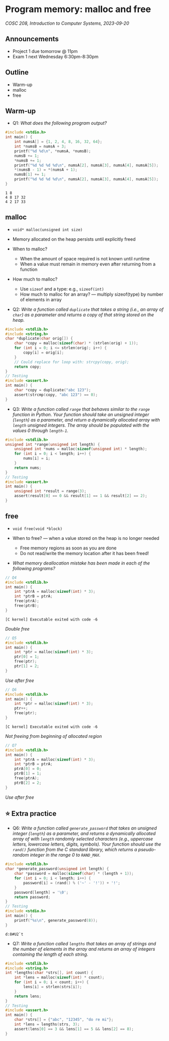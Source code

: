 # Program memory: malloc and free
_COSC 208, Introduction to Computer Systems, 2023-09-20_

## Announcements
* Project 1 due tomorrow @ 11pm
* Exam 1 next Wednesday 6:30pm-8:30pm

## Outline
* Warm-up
* malloc
* free

## Warm-up
* Q1: _What does the following program output?_


```c
#include <stdio.h>
int main() {
    int numsA[] = {1, 2, 4, 8, 16, 32, 64};
    int *numsB = numsA + 3;
    printf("%d %d\n", *numsA, *numsB);
    numsB += 1;
    *numsB += 1;
    printf("%d %d %d %d\n", numsA[2], numsA[3], numsA[4], numsA[5]);
    *(numsB - 1) = *(numsA + 1);
    numsB[1] += 1;
    printf("%d %d %d %d\n", numsA[2], numsA[3], numsA[4], numsA[5]);
}
```

    1 8
    4 8 17 32
    4 2 17 33


## malloc

* `void* malloc(unsigned int size)`
* Memory allocated on the heap persists until explicitly freed
* When to malloc?
    * When the amount of space required is not known until runtime
    * When a value must remain in memory even after returning from a function
* How much to malloc?
    * Use `sizeof` and a type: e.g., `sizeof(int)`
    * How much to malloc for an array? — multiply sizeof(type) by number of elements in array

* Q2: _Write a function called `duplicate` that takes a string (i.e., an array of `char`) as a parameter and returns a copy of that string stored on the heap._


```c
#include <stdlib.h>
#include <string.h>
char *duplicate(char orig[]) {
    char *copy = malloc(sizeof(char) * (strlen(orig) + 1));
    for (int i = 0; i <= strlen(orig); i++) {
        copy[i] = orig[i];
    }
    // Could replace for loop with: strcpy(copy, orig);
    return copy;
}
// Testing
#include <assert.h>
int main() {
    char *copy = duplicate("abc 123");
    assert(strcmp(copy, "abc 123") == 0);
}
```

* Q3: _Write a function called `range` that behaves similar to the `range` function in Python. Your function should take an unsigned integer (`length`) as a parameter, and return a dynamically allocated array with `length` unsigned integers. The array should be populated with the values 0 through `length-1`._


```c
#include <stdlib.h>
unsigned int *range(unsigned int length) {
    unsigned int *nums = malloc(sizeof(unsigned int) * length);
    for (int i = 0; i < length; i++) {
        nums[i] = i;
    }
    return nums;
}
// Testing
#include <assert.h>
int main() {
    unsigned int *result = range(3);
    assert(result[0] == 0 && result[1] == 1 && result[2] == 2);
}
```

## free

* `void free(void *block)`
* When to free? — when a value stored on the heap is no longer needed
    * Free memory regions as soon as you are done
    * Do not read/write the memory location after it has been freed!

* _What memory deallocation mistake has been made in each of the following programs?_


```c
// Q4
#include <stdlib.h>
int main() {
    int *ptrA = malloc(sizeof(int) * 3);
    int *ptrB = ptrA;
    free(ptrA);
    free(ptrB);
}
```

    [C kernel] Executable exited with code -6

_Double free_


```c
// Q5
#include <stdlib.h>
int main() {
    int *ptr = malloc(sizeof(int) * 3);
    ptr[0] = 1;
    free(ptr);
    ptr[1] = 2;
}
```

_Use after free_


```c
// Q6
#include <stdlib.h>
int main() {
    int *ptr = malloc(sizeof(int) * 3);
    ptr++;
    free(ptr);
}
```

    [C kernel] Executable exited with code -6

_Not freeing from beginning of allocated region_


```c
// Q7
#include <stdlib.h>
int main() {
    int *ptrA = malloc(sizeof(int) * 3);
    int *ptrB = ptrA;
    ptrA[0] = 0;
    ptrB[1] = 1;
    free(ptrA);
    ptrB[2] = 2;
}
```

_Use after free_

## ⭐ Extra practice

* Q6: _Write a function called `generate_password` that takes an unsigned integer (`length`) as a parameter, and returns a dynamically allocated array of with `length` randomly selected characters (e.g., uppercase letters, lowercase letters, digits, symbols). Your function should use the `rand()` function from the C standard library, which returns a pseudo-random integer in the range 0 to `RAND_MAX`._


```c
#include <stdlib.h>
char *generate_password(unsigned int length) {
    char *password = malloc(sizeof(char) * (length + 1));
    for (int i = 0; i < length; i++) {
        password[i] = (rand() % ('~' - '!')) + '!';
    }
    password[length] = '\0';
    return password;
}
// Testing
#include <stdio.h>
int main() {
    printf("%s\n", generate_password(8));
}
```

    d:8#U2`t


* Q7: _Write a function called `lengths` that takes an array of strings and the number of elements in the array and returns an array of integers containing the length of each string._


```c
#include <stdlib.h>
#include <string.h>
int *lengths(char *strs[], int count) {
    int *lens = malloc(sizeof(int) * count);
    for (int i = 0; i < count; i++) {
        lens[i] = strlen(strs[i]);
    }
    return lens;
}
// Testing
#include <assert.h>
int main() {
    char *strs[] = {"abc", "12345", "do re mi"};
    int *lens = lengths(strs, 3);
    assert(lens[0] == 3 && lens[1] == 5 && lens[2] == 8);
}
```
